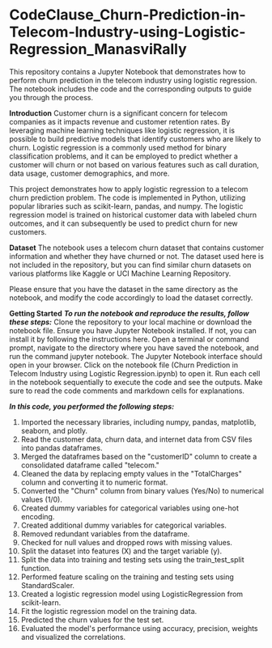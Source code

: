# CodeClause_Churn-Prediction-in-Telecom-Industry-using-Logistic-Regression_ManasviRally
This repository contains a Jupyter Notebook that demonstrates how to perform churn prediction in the telecom industry using logistic regression. 
The notebook includes the code and the corresponding outputs to guide you through the process.

**Introduction**
Customer churn is a significant concern for telecom companies as it impacts revenue and customer retention rates. 
By leveraging machine learning techniques like logistic regression, it is possible to build predictive models that identify customers who are likely to churn. 
Logistic regression is a commonly used method for binary classification problems, and it can be employed to predict whether a customer will churn or not based on 
various features such as call duration, data usage, customer demographics, and more.

This project demonstrates how to apply logistic regression to a telecom churn prediction problem. 
The code is implemented in Python, utilizing popular libraries such as scikit-learn, pandas, and numpy. 
The logistic regression model is trained on historical customer data with labeled churn outcomes, and it can subsequently be used to predict churn for new customers.

**Dataset**
The notebook uses a telecom churn dataset that contains customer information and whether they have churned or not. 
The dataset used here is not included in the repository, but you can find similar churn datasets on various platforms like Kaggle or UCI Machine Learning Repository.

Please ensure that you have the dataset in the same directory as the notebook, and modify the code accordingly to load the dataset correctly.

**Getting Started**
**_To run the notebook and reproduce the results, follow these steps:_**
Clone the repository to your local machine or download the notebook file.
Ensure you have Jupyter Notebook installed. If not, you can install it by following the instructions here.
Open a terminal or command prompt, navigate to the directory where you have saved the notebook, and run the command jupyter notebook.
The Jupyter Notebook interface should open in your browser. Click on the notebook file (Churn Prediction in Telecom Industry using Logistic Regression.ipynb) to open it.
Run each cell in the notebook sequentially to execute the code and see the outputs. Make sure to read the code comments and markdown cells for explanations.


_**In this code, you performed the following steps:**_

1. Imported the necessary libraries, including numpy, pandas, matplotlib, seaborn, and plotly.
2. Read the customer data, churn data, and internet data from CSV files into pandas dataframes.
3. Merged the dataframes based on the "customerID" column to create a consolidated dataframe called "telecom."
4. Cleaned the data by replacing empty values in the "TotalCharges" column and converting it to numeric format.
5. Converted the "Churn" column from binary values (Yes/No) to numerical values (1/0).
6. Created dummy variables for categorical variables using one-hot encoding.
7. Created additional dummy variables for categorical variables.
8. Removed redundant variables from the dataframe.
9. Checked for null values and dropped rows with missing values.
10. Split the dataset into features (X) and the target variable (y).
11. Split the data into training and testing sets using the train_test_split function.
12. Performed feature scaling on the training and testing sets using StandardScaler.
13. Created a logistic regression model using LogisticRegression from scikit-learn.
14. Fit the logistic regression model on the training data.
15. Predicted the churn values for the test set.
16. Evaluated the model's performance using accuracy, precision, weights and visualized the correlations.
